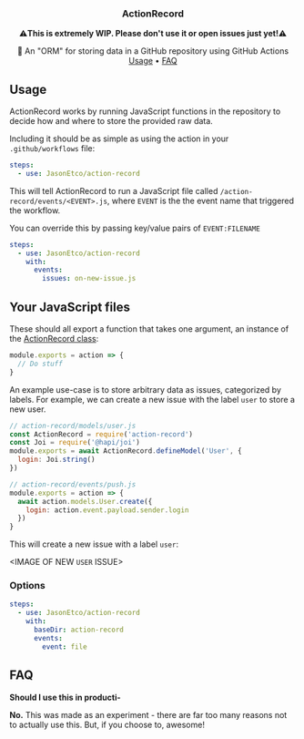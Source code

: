 <h3 align="center">ActionRecord</h3>

<p align="center">
  ⚠️<strong>This is extremely WIP. Please don't use it or open issues just yet!</strong>⚠️
</p>


<p align="center">
  📑 An "ORM" for storing data in a GitHub repository using GitHub Actions<br>
  <a href="#usage">Usage</a> •
  <a href="#faq">FAQ</a>
</p>

## Usage

ActionRecord works by running JavaScript functions in the repository to decide how and where to store the provided raw data.

Including it should be as simple as using the action in your `.github/workflows` file:

```yaml
steps:
  - use: JasonEtco/action-record
```

This will tell ActionRecord to run a JavaScript file called `/action-record/events/<EVENT>.js`, where `EVENT` is the the event name that triggered the workflow.

You can override this by passing key/value pairs of `EVENT:FILENAME`

```yaml
steps:
  - use: JasonEtco/action-record
    with:
      events:
        issues: on-new-issue.js
```

## Your JavaScript files

These should all export a function that takes one argument, an instance of the [ActionRecord class]():

```js
module.exports = action => {
  // Do stuff
}
```

An example use-case is to store arbitrary data as issues, categorized by labels. For example, we can create a new issue with the label `user` to store a new user.

```js
// action-record/models/user.js
const ActionRecord = require('action-record')
const Joi = require('@hapi/joi')
module.exports = await ActionRecord.defineModel('User', {
  login: Joi.string()
})

// action-record/events/push.js
module.exports = action => {
  await action.models.User.create({
    login: action.event.payload.sender.login
  })
}
```

This will create a new issue with a label `user`:

<IMAGE OF NEW `USER` ISSUE>

### Options

```yml
steps:
  - use: JasonEtco/action-record
    with:
      baseDir: action-record
      events:
        event: file
```


## FAQ

**Should I use this in producti-**

**No.** This was made as an experiment - there are far too many reasons not to actually use this. But, if you choose to, awesome!
